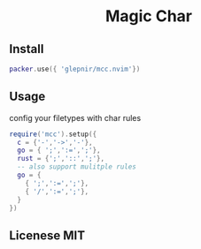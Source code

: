 <center>
<h1> Magic Char </h1>
</center>

## Install

```lua
packer.use({ 'glepnir/mcc.nvim'})
```

## Usage

config your filetypes with char rules

```lua
require('mcc').setup({
  c = {'-','->','-'},
  go = { ';',':=',';'},
  rust = {';','::',';'},
  -- also support mulitple rules
  go = {
    { ';',':=',';'},
    { '/',':=',';'},
  }
})
```

## Licenese MIT
